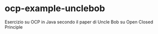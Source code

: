 ocp-example-unclebob
====================

Esercizio su OCP in Java secondo il paper di Uncle Bob su Open Closed Principle
